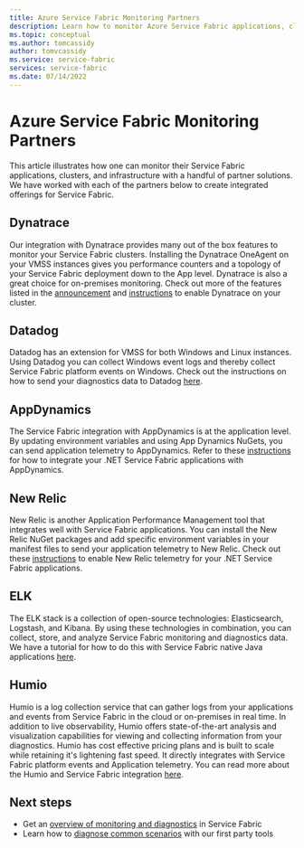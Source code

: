 ```yaml
---
title: Azure Service Fabric Monitoring Partners 
description: Learn how to monitor Azure Service Fabric applications, clusters, and infrastructure with partner monitoring solutions.
ms.topic: conceptual
ms.author: tomcassidy
author: tomvcassidy
ms.service: service-fabric
services: service-fabric
ms.date: 07/14/2022
---
```


# Azure Service Fabric Monitoring Partners

This article illustrates how one can monitor their Service Fabric applications, clusters, and infrastructure with a handful of partner solutions. We have worked with each of the partners below to create integrated offerings for Service Fabric.

## Dynatrace

Our integration with Dynatrace provides many out of the box features to monitor your Service Fabric clusters. Installing the Dynatrace OneAgent on your VMSS instances gives you performance counters and a topology of your Service Fabric deployment down to the App level. Dynatrace is also a great choice for on-premises monitoring. Check out more of the features listed in the [announcement](https://www.dynatrace.com/news/blog/automatic-end-to-end-service-fabric-monitoring-with-dynatrace/) and [instructions](https://www.dynatrace.com/news/blog/automatic-end-to-end-service-fabric-monitoring-with-dynatrace/) to enable Dynatrace on your cluster. 

## Datadog

Datadog has an extension for VMSS for both Windows and Linux instances. Using Datadog you can collect Windows event logs and thereby collect Service Fabric platform events on Windows. Check out the instructions on how to send your diagnostics data to Datadog [here](https://www.datadoghq.com/blog/azure-monitoring-enhancements/#integrate-with-azure-service-fabric).

## AppDynamics

The Service Fabric integration with AppDynamics is at the application level. By updating environment variables and using App Dynamics NuGets, you can send application telemetry to AppDynamics. Refer to these [instructions](https://docs.appdynamics.com/display/AZURE/Install+AppDynamics+for+Azure+Service+Fabric) for how to integrate your .NET Service Fabric applications with AppDynamics.

## New Relic

New Relic is another Application Performance Management tool that integrates well with Service Fabric applications. You can install the New Relic NuGet packages and add specific environment variables in your manifest files to send your application telemetry to New Relic. Check out these [instructions](https://docs.newrelic.com/docs/agents/net-agent/azure-installation/install-net-agent-azure-service-fabric) to enable New Relic telemetry for your .NET Service Fabric applications.

## ELK 

The ELK stack is a collection of open-source technologies: Elasticsearch, Logstash, and Kibana. By using these technologies in combination, you can collect, store, and analyze Service Fabric monitoring and diagnostics data. We have a tutorial for how to do this with Service Fabric native Java applications [here](service-fabric-tutorial-java-elk.md). 

## Humio

Humio is a log collection service that can gather logs from your applications and events from Service Fabric in the cloud or on-premises in real time. In addition to live observability, Humio offers state-of-the-art analysis and visualization capabilities for viewing and collecting information from your diagnostics. Humio has cost effective pricing plans and is built to scale while retaining it's lightening fast speed. It directly integrates with Service Fabric platform events and Application telemetry. You can read more about the Humio and Service Fabric integration [here](https://github.com/humio/service-fabric-humio).

## Next steps

* Get an [overview of monitoring and diagnostics](monitor-service-fabric.md) in Service Fabric
* Learn how to [diagnose common scenarios](service-fabric-diagnostics-common-scenarios.md) with our first party tools
